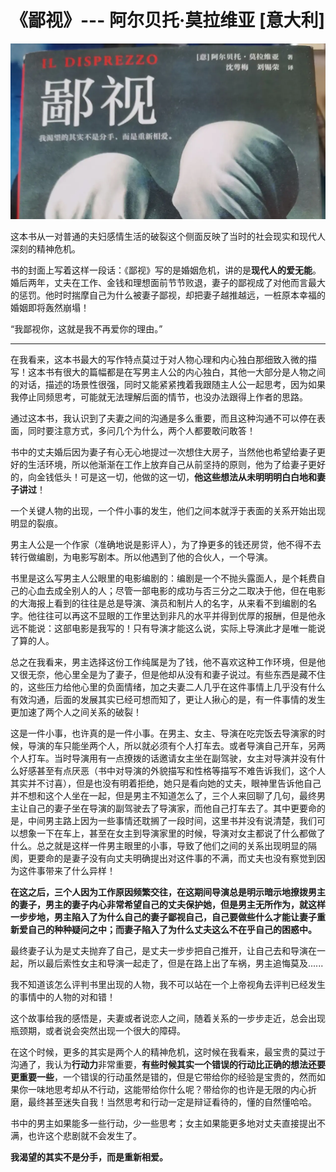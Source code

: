 # 《鄙视》--- 阿尔贝托·莫拉维亚 [意大利]

![image-20221109110429374](https://raw.githubusercontent.com/SAH01/wordpress-img/master/imgs/image-20221109110429374.png)

这本书从一对普通的夫妇感情生活的破裂这个侧面反映了当时的社会现实和现代人深刻的精神危机。

书的封面上写着这样一段话：《鄙视》写的是婚姻危机，讲的是**现代人的爱无能**。婚后两年，丈夫在工作、金钱和理想面前节节败退，妻子的鄙视成了对他而言最大的惩罚。他时时揣摩自己为什么被妻子鄙视，却把妻子越推越远，一桩原本幸福的婚姻即将轰然崩塌！

“我鄙视你，这就是我不再爱你的理由。”

----

在我看来，这本书最大的写作特点莫过于对人物心理和内心独白那细致入微的描写！这本书有很大的篇幅都是在写男主人公的内心独白，其他一大部分是人物之间的对话，描述的场景性很强，同时又能紧紧拽着我跟随主人公一起思考，因为如果我停止同频思考，可能就无法理解后面的情节，也没办法跟得上作者的思路。

通过这本书，我认识到了夫妻之间的沟通是多么重要，而且这种沟通不可以停在表面，同时要注意方式，多问几个为什么，两个人都要敢问敢答！

书中的丈夫婚后因为妻子有心无心地提过一次想住大房子，当然他也希望给妻子更好的生活环境，所以他渐渐在工作上放弃自己从前坚持的原则，他为了给妻子更好的，向金钱低头！可是这一切，他做的这一切，**他这些想法从未明明明白白地和妻子讲过**！

一个关键人物的出现，一个件小事的发生，他们之间本就浮于表面的关系开始出现明显的裂痕。

男主人公是一个作家（准确地说是影评人），为了挣更多的钱还房贷，他不得不去转行做编剧，为电影写剧本。所以他遇到了他的合伙人，一个导演。

书里是这么写男主人公眼里的电影编剧的：编剧是一个不抛头露面人，是个耗费自己的心血去成全别人的人；尽管一部电影的成功与否三分之二取决于他，但在电影的大海报上看到的往往是总是导演、演员和制片人的名字，从来看不到编剧的名字。他往往可以再这不显眼的工作里达到非凡的水平并得到优厚的报酬，但是他永远不能说：这部电影是我写的！只有导演才能这么说，实际上导演此才是唯一能说了算的人。

总之在我看来，男主选择这份工作纯属是为了钱，他不喜欢这种工作环境，但是他又很无奈，他心里全是为了妻子，但是他却从没有和妻子说过。有些东西是藏不住的，这些压力给他心里的负面情绪，加之夫妻二人几乎在这件事情上几乎没有什么有效沟通，后面的发展其实已经可想而知了，更让人揪心的是，有一件事情的发生更加速了两个人之间关系的破裂！

这是一件小事，也许真的是一件小事。在男主、女主、导演在吃完饭去导演家的时候，导演的车只能坐两个人，所以就必须有个人打车去。或者导演自己开车，另两个人打车。当时导演用有一点撩拨的话邀请女主坐在副驾驶，女主对导演并没有什么好感甚至有点厌恶（书中对导演的外貌描写和性格等描写不难告诉我们，这个人其实并不讨喜），但是也没有明着拒绝，她只是看向她的丈夫，眼神里告诉他自己并不想和这个人坐在一起，但是男主不知道怎么了，三个人来回聊了几句，最终男主让自己的妻子坐在导演的副驾驶去了导演家，而他自己打车去了。其中更要命的是，中间男主路上因为一些事情还耽搁了一段时间，这里书并没有说清楚，我们可以想象一下在车上，甚至在女主到导演家里的时候，导演对女主都说了什么都做了什么。总之就是这样一件男主眼里的小事，导致了他们之间的关系出现明显的隔阂，更要命的是妻子没有向丈夫明确提出对这件事的不满，而丈夫也没有察觉到因为这件事带来了什么异样！

**在这之后，三个人因为工作原因频繁交往，在这期间导演总是明示暗示地撩拨男主的妻子，男主的妻子内心非常希望自己的丈夫保护她，但是男主无所作为，就这样一步步地，男主陷入了为什么自己的妻子鄙视自己，自己要做些什么才能让妻子重新爱自己的种种疑问之中；而妻子陷入了为什么丈夫这么不在乎自己的困惑中。**

最终妻子认为是丈夫抛弃了自己，是丈夫一步步把自己推开，让自己去和导演在一起，所以最后索性女主和导演一起走了，但是在路上出了车祸，男主追悔莫及......

我不知道该怎么评判书里出现的人物，我不可以站在一个上帝视角去评判已经发生的事情中的人物的对和错！

这个故事给我的感悟是，夫妻或者说恋人之间，随着关系的一步步走近，总会出现瓶颈期，或者说会突然出现一个很大的障碍。

在这个时候，更多的其实是两个人的精神危机，这时候在我看来，最宝贵的莫过于沟通了，我认为**行动力**非常重要，**有些时候其实一个错误的行动比正确的想法还要更重要一些**，一个错误的行动虽然是错的，但是它带给你的经验是宝贵的，然而如果你一味地思考却从不行动，这能带给你什么呢？带给你的也许是无限的内心折磨，最终甚至迷失自我！当然思考和行动一定是辩证看待的，懂的自然懂哈哈。

书中的男主如果能多一些行动，少一些思考；女主如果能更多地对丈夫直接提出不满，也许这个悲剧就不会发生了。

**我渴望的其实不是分手，而是重新相爱。**